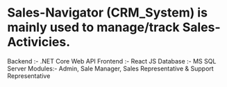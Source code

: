 # Sales-Navigator (CRM_System) is mainly used to manage/track Sales-Activicies.
Backend :- .NET Core Web API
Frontend :- React JS
Database :- MS SQL Server
Modules:- Admin, Sale Manager, Sales Representative & Support Representative
